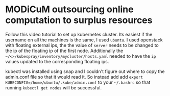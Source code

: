 # MODiCuM outsourcing online computation to surplus resources

Follow this video tutorial to set up kubernetes cluster.
Its easiest if the username on all the machines is the same, I used `ubuntu`.
I used openstack with floating external ips, the  the value of `server` needs to be changed to the ip of the floating ip of the first node. 
Additionally the `~/<>/kubespray/inventory/mycluster/hosts.yaml` needed to have the `ip` values updated to the corresponding floating ips. 

kubectl was installed using snap and I couldn't figure out where to copy the admin.conf file so that it would read it. So instead add add `export KUBECONFIG=/home/ubuntu/.kube/admin.conf` to your `~/.bashrc` so that running `kubectl get nodes` will be successful. 
